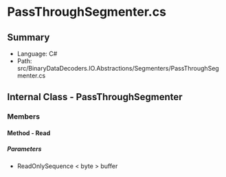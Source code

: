 ﻿# PassThroughSegmenter.cs

## Summary

* Language: C#
* Path: src/BinaryDataDecoders.IO.Abstractions/Segmenters/PassThroughSegmenter.cs

## Internal Class - PassThroughSegmenter

### Members

#### Method - Read

#####  Parameters

 - ReadOnlySequence < byte > buffer 

